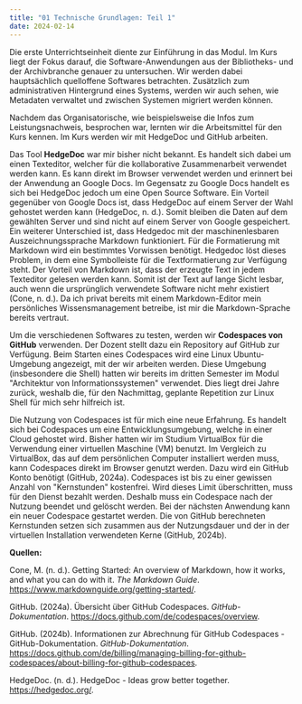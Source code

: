 ```yaml
---
title: "01 Technische Grundlagen: Teil 1"
date: 2024-02-14
---
```

Die erste Unterrichtseinheit diente zur Einführung in das Modul. Im Kurs liegt der Fokus darauf, die Software-Anwendungen aus der Bibliotheks- und der Archivbranche genauer zu untersuchen. Wir werden dabei hauptsächlich quelloffene Softwares betrachten. Zusätzlich zum administrativen Hintergrund eines Systems, werden wir auch sehen, wie Metadaten verwaltet und zwischen Systemen migriert werden können. 

Nachdem das Organisatorische, wie beispielsweise die Infos zum Leistungsnachweis, besprochen war, lernten wir die Arbeitsmittel für den Kurs kennen. Im Kurs werden wir mit HedgeDoc und GitHub arbeiten. 

Das Tool **HedgeDoc** war mir bisher nicht bekannt. Es handelt sich dabei um einen Texteditor, welcher für die kollaborative Zusammenarbeit verwendet werden kann. Es kann direkt im Browser verwendet werden und erinnert bei der Anwendung an Google Docs. Im Gegensatz zu Google Docs handelt es sich bei HedgeDoc jedoch um eine Open Source Software. Ein Vorteil gegenüber von Google Docs ist, dass HedgeDoc auf einem Server der Wahl gehostet werden kann (HedgeDoc, n. d.). Somit bleiben die Daten auf dem gewählten Server und sind nicht auf einem Server von Google gespeichert. Ein weiterer Unterschied ist, dass Hedgedoc mit der maschinenlesbaren Auszeichnungssprache Markdown funktioniert. Für die Formatierung mit Markdown wird ein bestimmtes Vorwissen benötigt. Hedgedoc löst dieses Problem, in dem eine Symbolleiste für die Textformatierung zur Verfügung steht. Der Vorteil von Markdown ist, dass der erzeugte Text in jedem Texteditor gelesen werden kann. Somit ist der Text auf lange Sicht lesbar, auch wenn die ursprünglich verwendete Software nicht mehr existiert (Cone, n. d.). Da ich privat bereits mit einem Markdown-Editor mein persönliches Wissensmanagement betreibe, ist mir die Markdown-Sprache bereits vertraut. 

Um die verschiedenen Softwares zu testen, werden wir **Codespaces von GitHub** verwenden. Der Dozent stellt dazu ein Repository auf GitHub zur Verfügung. Beim Starten eines Codespaces wird eine Linux Ubuntu-Umgebung angezeigt, mit der wir arbeiten werden. Diese Umgebung (insbesondere die Shell) hatten wir bereits im dritten Semester im Modul "Architektur von Informationssystemen" verwendet. Dies liegt drei Jahre zurück, weshalb die, für den Nachmittag, geplante Repetition zur Linux Shell für mich sehr hilfreich ist. 

Die Nutzung von Codespaces ist für mich eine neue Erfahrung. Es handelt sich bei Codespaces um eine Entwicklungsumgebung, welche in einer Cloud gehostet wird. Bisher hatten wir im Studium VirtualBox für die Verwendung einer virtuellen Maschine (VM) benutzt. Im Vergleich zu VirtualBox, das auf dem persönlichen Computer installiert werden muss, kann Codespaces direkt im Browser genutzt werden. Dazu wird ein GitHub Konto benötigt (GitHub, 2024a). Codespaces ist bis zu einer gewissen Anzahl von "Kernstunden" kostenfrei. Wird dieses Limit überschritten, muss für den Dienst bezahlt werden. Deshalb muss ein Codespace nach der Nutzung beendet und gelöscht werden. Bei der nächsten Anwendung kann ein neuer Codespace gestartet werden. Die von GitHub berechneten Kernstunden setzen sich zusammen aus der Nutzungsdauer und der in der virtuellen Installation verwendeten Kerne (GitHub, 2024b). 

**Quellen:** 

Cone, M. (n. d.). Getting Started: An overview of Markdown, how it works, and what you can do with it. _The Markdown Guide_. https://www.markdownguide.org/getting-started/.

GitHub. (2024a). Übersicht über GitHub Codespaces. _GitHub-Dokumentation_. https://docs.github.com/de/codespaces/overview.

GitHub. (2024b). Informationen zur Abrechnung für GitHub Codespaces - GitHub-Dokumentation. _GitHub-Dokumentation_. https://docs.github.com/de/billing/managing-billing-for-github-codespaces/about-billing-for-github-codespaces.

HedgeDoc. (n. d.). HedgeDoc - Ideas grow better together. https://hedgedoc.org/.







